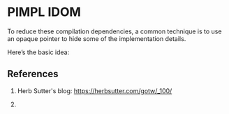 # PIMPL IDOM

To reduce these compilation dependencies, a common technique is to use an opaque pointer to hide some of the implementation details. 

Here’s the basic idea:


## References 

1.  Herb Sutter's blog: https://herbsutter.com/gotw/_100/ 

2. 